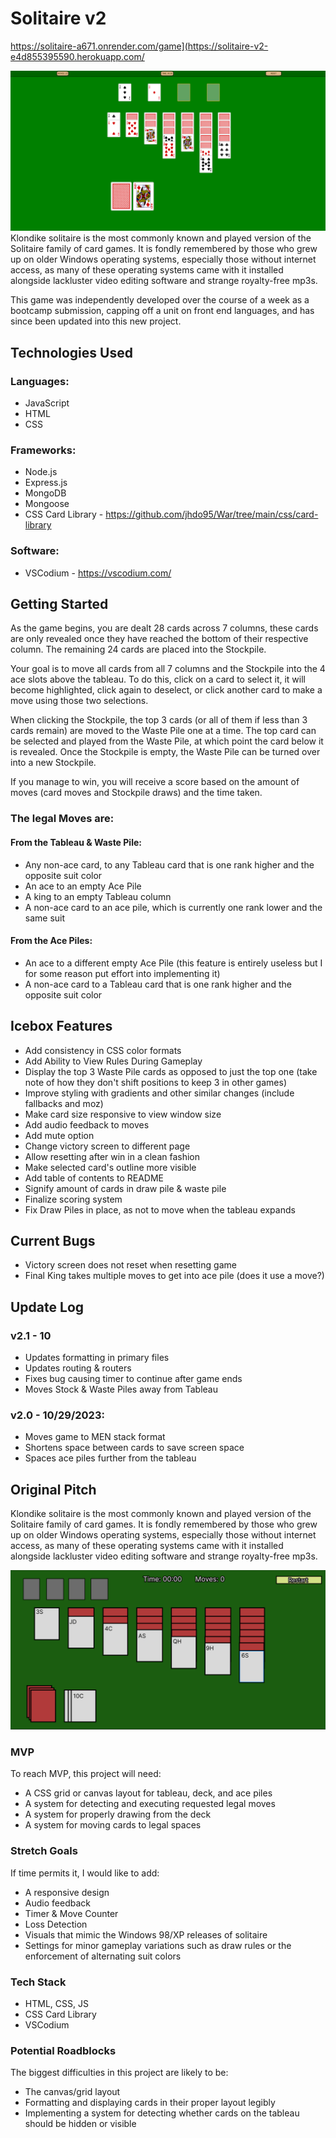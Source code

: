 # Solitaire v2

https://solitaire-a671.onrender.com/game](https://solitaire-v2-e4d855395590.herokuapp.com/

![Solitaire Screenshot](/public/images/Solitaire%20Screenshot.png)
Klondike solitaire is the most commonly known and played version of the Solitaire family of card games. It is fondly remembered by those who grew up on older Windows operating systems, especially those without internet access, as many of these operating systems came with it installed alongside lackluster video editing software and strange royalty-free mp3s.

This game was independently developed over the course of a week as a bootcamp submission, capping off a unit on front end languages, and has since been updated into this new project.

## Technologies Used

### Languages:

- JavaScript
- HTML
- CSS

### Frameworks:

- Node.js
- Express.js
- MongoDB
- Mongoose
- CSS Card Library - https://github.com/jhdo95/War/tree/main/css/card-library

### Software:

- VSCodium - https://vscodium.com/

## Getting Started

As the game begins, you are dealt 28 cards across 7 columns, these cards are only revealed once they have reached the bottom of their respective column. The remaining 24 cards are placed into the Stockpile.

Your goal is to move all cards from all 7 columns and the Stockpile into the 4 ace slots above the tableau. To do this, click on a card to select it, it will become highlighted, click again to deselect, or click another card to make a move using those two selections.

When clicking the Stockpile, the top 3 cards (or all of them if less than 3 cards remain) are moved to the Waste Pile one at a time. The top card can be selected and played from the Waste Pile, at which point the card below it is revealed. Once the Stockpile is empty, the Waste Pile can be turned over into a new Stockpile.

If you manage to win, you will receive a score based on the amount of moves (card moves and Stockpile draws) and the time taken.

### The legal Moves are:

#### From the Tableau & Waste Pile:

- Any non-ace card, to any Tableau card that is one rank higher and the opposite suit color
- An ace to an empty Ace Pile
- A king to an empty Tableau column
- A non-ace card to an ace pile, which is currently one rank lower and the same suit

#### From the Ace Piles:

- An ace to a different empty Ace Pile (this feature is entirely useless but I for some reason put effort into implementing it)
- A non-ace card to a Tableau card that is one rank higher and the opposite suit color

## Icebox Features

- Add consistency in CSS color formats
- Add Ability to View Rules During Gameplay
- Display the top 3 Waste Pile cards as opposed to just the top one (take note of how they don't shift positions to keep 3 in other games)
- Improve styling with gradients and other similar changes (include fallbacks and moz)
- Make card size responsive to view window size
- Add audio feedback to moves
- Add mute option
- Change victory screen to different page
- Allow resetting after win in a clean fashion
- Make selected card's outline more visible
- Add table of contents to README
- Signify amount of cards in draw pile & waste pile
- Finalize scoring system
- Fix Draw Piles in place, as not to move when the tableau expands

## Current Bugs

- Victory screen does not reset when resetting game
- Final King takes multiple moves to get into ace pile (does it use a move?)

## Update Log

### v2.1 - 10

- Updates formatting in primary files
- Updates routing & routers
- Fixes bug causing timer to continue after game ends
- Moves Stock & Waste Piles away from Tableau

### v2.0 - 10/29/2023:

- Moves game to MEN stack format
- Shortens space between cards to save screen space
- Spaces ace piles further from the tableau

## Original Pitch

Klondike solitaire is the most commonly known and played version of the Solitaire family of card games. It is fondly remembered by those who grew up on older Windows operating systems, especially those without internet access, as many of these operating systems came with it installed alongside lackluster video editing software and strange royalty-free mp3s.

![Solitaire Wireframe](/public/images/Solitaire%20Wireframe.png)

### MVP

To reach MVP, this project will need:

- A CSS grid or canvas layout for tableau, deck, and ace piles
- A system for detecting and executing requested legal moves
- A system for properly drawing from the deck
- A system for moving cards to legal spaces

### Stretch Goals

If time permits it, I would like to add:

- A responsive design
- Audio feedback
- Timer & Move Counter
- Loss Detection
- Visuals that mimic the Windows 98/XP releases of solitaire
- Settings for minor gameplay variations such as draw rules or the enforcement of alternating suit colors

### Tech Stack

- HTML, CSS, JS
- CSS Card Library
- VSCodium

### Potential Roadblocks

The biggest difficulties in this project are likely to be:

- The canvas/grid layout
- Formatting and displaying cards in their proper layout legibly
- Implementing a system for detecting whether cards on the tableau should be hidden or visible
